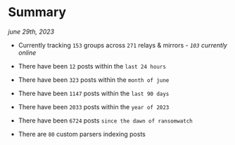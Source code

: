 
# Summary
_june 29th, 2023_

- Currently tracking `153` groups across `271` relays & mirrors - _`103` currently online_

- There have been `12` posts within the `last 24 hours`

- There have been `323` posts within the `month of june`

- There have been `1147` posts within the `last 90 days`

- There have been `2033` posts within the `year of 2023`

- There have been `6724` posts `since the dawn of ransomwatch`

- There are `80` custom parsers indexing posts
